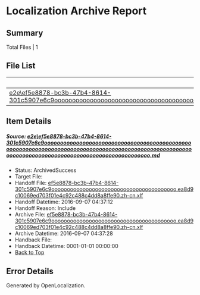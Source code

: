 # <a name='report-top'></a> Localization Archive Report

## Summary
 Total Files | 1

## File List
 Source File | Status | Details 
 ----------- | ------ | ------- 
 [e2e\ef5e8878-bc3b-47b4-8614-301c5907e6c9ooooooooooooooooooooooooooooooooooooooooooooooooooooooooooooooooooooooooooooooooooooooooooooooooooooooooooooooooooooooooooooooooooooooooooooooooooooo.md](https://github.com/OpenLocalizationTestOrg/ol-test0/blob/2193a97125619ab4a4d9961445d8fe83f0ed5e77/e2e/ef5e8878-bc3b-47b4-8614-301c5907e6c9ooooooooooooooooooooooooooooooooooooooooooooooooooooooooooooooooooooooooooooooooooooooooooooooooooooooooooooooooooooooooooooooooooooooooooooooooooooo.md) | ArchivedSuccess | [Details](#1e44d1e48a565f172eeab628d3b5e81e1aa447781)

## Item Details
##### <a name='1e44d1e48a565f172eeab628d3b5e81e1aa447781'></a> Source: [e2e\ef5e8878-bc3b-47b4-8614-301c5907e6c9ooooooooooooooooooooooooooooooooooooooooooooooooooooooooooooooooooooooooooooooooooooooooooooooooooooooooooooooooooooooooooooooooooooooooooooooooooooo.md](https://github.com/OpenLocalizationTestOrg/ol-test0/blob/2193a97125619ab4a4d9961445d8fe83f0ed5e77/e2e/ef5e8878-bc3b-47b4-8614-301c5907e6c9ooooooooooooooooooooooooooooooooooooooooooooooooooooooooooooooooooooooooooooooooooooooooooooooooooooooooooooooooooooooooooooooooooooooooooooooooooooo.md)
* Status: ArchivedSuccess
* Target File: 
* Handoff File: [ef5e8878-bc3b-47b4-8614-301c5907e6c9oooooooooooooooooooooooooooooooooooooooo.ea8d9c10069ed703f01e4c92c488c4dd8a8ffe90.zh-cn.xlf](https://github.com/OpenLocalizationTestOrg/ol-test0-handoff/blob/201d3d71e6e93f51e8ec083dc25fb1502b4004f3/ol-handoff/OpenLocalizationTestOrg/ol-test0-zhcn/ci/ht/ef5e8878-bc3b-47b4-8614-301c5907e6c9oooooooooooooooooooooooooooooooooooooooo.ea8d9c10069ed703f01e4c92c488c4dd8a8ffe90.zh-cn.xlf)
* Handoff Datetime: 2016-09-07 04:37:12
* Handoff Reason: Include
* Archive File: [ef5e8878-bc3b-47b4-8614-301c5907e6c9oooooooooooooooooooooooooooooooooooooooo.ea8d9c10069ed703f01e4c92c488c4dd8a8ffe90.zh-cn.xlf](https://github.com/OpenLocalizationTestOrg/ol-test0-handoff/blob/1930c9edb27fb72ae26374384efc6d6039792965/ol-archive/OpenLocalizationTestOrg/ol-test0-zhcn/ci/ht/ef5e8878-bc3b-47b4-8614-301c5907e6c9oooooooooooooooooooooooooooooooooooooooo.ea8d9c10069ed703f01e4c92c488c4dd8a8ffe90.zh-cn.xlf)
* Archive Datetime: 2016-09-07 04:37:28
* Handback File: 
* Handback Datetime: 0001-01-01 00:00:00
* [Back to Top](#report-top)


## Error Details

Generated by OpenLocalization.

